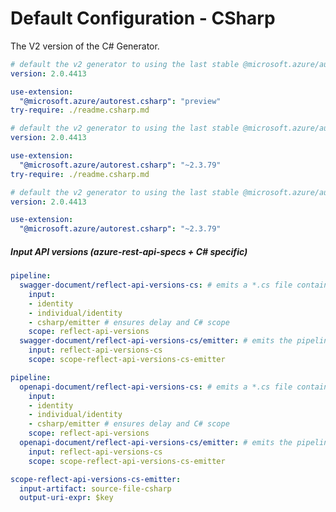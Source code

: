 # Default Configuration - CSharp

The V2 version of the C# Generator.

``` yaml $(csharp) && $(preview) && !isRequested('@autorest/csharp')
# default the v2 generator to using the last stable @microsoft.azure/autorest-core 
version: 2.0.4413

use-extension:
  "@microsoft.azure/autorest.csharp": "preview"
try-require: ./readme.csharp.md
```

``` yaml $(csharp) && !isRequested('@autorest/csharp')
# default the v2 generator to using the last stable @microsoft.azure/autorest-core 
version: 2.0.4413

use-extension:
  "@microsoft.azure/autorest.csharp": "~2.3.79"
try-require: ./readme.csharp.md
```

``` yaml $(jsonrpcclient) && !isRequested('@autorest/csharp')
# default the v2 generator to using the last stable @microsoft.azure/autorest-core 
version: 2.0.4413

use-extension:
  "@microsoft.azure/autorest.csharp": "~2.3.79"
```

##### Input API versions (azure-rest-api-specs + C# specific)

``` yaml $(csharp) && !isRequested('@autorest/csharp')
pipeline:
  swagger-document/reflect-api-versions-cs: # emits a *.cs file containing information about the API versions involved in this call
    input:
    - identity
    - individual/identity
    - csharp/emitter # ensures delay and C# scope
    scope: reflect-api-versions
  swagger-document/reflect-api-versions-cs/emitter: # emits the pipeline graph
    input: reflect-api-versions-cs
    scope: scope-reflect-api-versions-cs-emitter
```

``` yaml $(csharp) && !isRequested('@autorest/csharp')
pipeline:
  openapi-document/reflect-api-versions-cs: # emits a *.cs file containing information about the API versions involved in this call
    input:
    - identity
    - individual/identity
    - csharp/emitter # ensures delay and C# scope
    scope: reflect-api-versions
  openapi-document/reflect-api-versions-cs/emitter: # emits the pipeline graph
    input: reflect-api-versions-cs
    scope: scope-reflect-api-versions-cs-emitter
```


``` yaml
scope-reflect-api-versions-cs-emitter:
  input-artifact: source-file-csharp
  output-uri-expr: $key
```